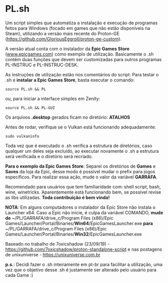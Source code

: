 # PL.sh

Um script simples que automatiza a instalação e execução de programas feitos para Windows (focado em games que não estão disponíveis na Steam), utilizando a versão mais recente do Proton-GE (https://github.com/GloriousEggroll/proton-ge-custom).

A versão atual conta com o instalador da **Epic Games Store** (www.epicgames.com) como exemplo de utilização. Basicamente o .sh contém duas funções que devem ser customizadas para outros programas PL-INSTRUC e PL-INSTRUC-DESK. 

As instruções de utilização estão nos comentários do script. Para testar o .sh e **instalar a  Epic Games Store**, basta executar o comando:

```shell
source PL.sh && PL 
```
ou, para iniciar a interface simples em Zenity:

```shell
source PL.sh && PL-GUI 
```

Os arquivos **.desktop** gerados ficam no diretório: **ATALHOS**

Antes de rodar, verifique se o Vulkan está funcionando adequadamente: 

```shell 
sudo vulkaninfo 
```

Toda vez que é executado o .sh verifica a estrutura de diretórios, caso qualquer um deles seja excluído, ao executar novamente o .sh a estrutura será verificada e o diretório será recriado.

**Para o exemplo da Epic Games Store**: Separei os diretórios de **Games** e **Saves** da loja da Epic, desse modo é possível mudar o prefix para jogos específicos. Para realizar essa ação, mude o valor da variável **GARRAFA**.

Recomendado para usuários que tem familiaridade com: shell script, bash, wine, winetricks. Aparentemente está funcionando bem, se possível revise as libs utilizadas. **Toda contribuição é bem vinda!**

**NOTA**: Em alguns computadores o instalador da Epic Store não instala o Launcher x64. Caso a Epic não inicie, é culpa da variável COMANDO, **mude de**  ~/PL/GARRAFA/drive_c/Program Files (x86)/Epic Games/Launcher/Portal/Binaries/**Win64**/EpicGamesLauncher.exe **para** ~/PL/GARRAFA/drive_c/Program Files (x86)/Epic Games/Launcher/Portal/Binaries/**Win32**/EpicGamesLauncher.exe

Baseado no trabalho de 7oxicshadow (23/09/19) - https://github.com/7oxicshadow/proton-standalone-script e nas postagens de unixuniverse - https://unixuniverse.com.br

**p.s.**: Decidi fazer o .sh inteiramente em pt-br para facilitar a utilização, uma vez que o objetivo desse .sh é justamente ser alterado pelo usuário para cada Game :)
